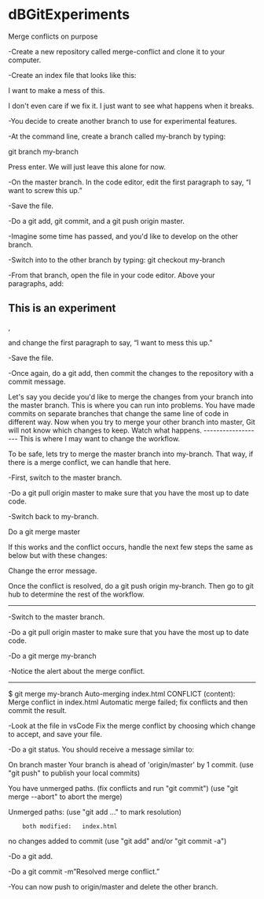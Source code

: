 # dBGitExperiments
Merge conflicts on purpose

-Create a new repository called merge-conflict and clone it to your computer.

-Create an index file that looks like this:

<!DOCTYPE html>
<html lang="en">
<head>
    <meta charset="UTF-8">
    <meta name="viewport" content="width=device-width, initial-scale=1.0">
    <meta http-equiv="X-UA-Compatible" content="ie=edge">
    <title>Document</title>
</head>
<body>
    <div>
        <p>I want to make a mess of this.</p>
        <p>I don't even care if we fix it. I just want to see what happens when it breaks.</p>
    </div>
</body>
</html>

-You decide to create another branch to use for experimental features.

-At the command line, create a branch called my-branch by typing: 

git branch my-branch

Press enter. We will just leave this alone for now.

-On the master branch. In the code editor, edit the first paragraph to say, “I want to screw this up.”

-Save the file.

-Do a git add, git commit, and a git push origin master.

-Imagine some time has passed, and you'd like to develop on the other branch.

-Switch into to the other branch by typing:
	git checkout my-branch

-From that branch, open the file in your code editor. Above your paragraphs, add:

<h2>This is an experiment</h2>,

and change the first paragraph to say,
“I want to mess this up.” 

-Save the file.

-Once again, do a git add, then commit the changes to the repository with a commit message.

Let's say you decide you'd like to merge the changes from your branch into the master branch. This is where you can run into problems. You have made commits on separate branches that change the same line of code in different way. Now when you try to merge your other branch into master, Git will not know which changes to keep. Watch what happens.
------------------- This is where I may want to change the workflow.

To be safe, lets try to merge the master branch into my-branch. That way, if there is a merge conflict, we can handle that here.

-First, switch to the master branch.

-Do a git pull origin master to make sure that you have the most up to date code.

-Switch back to my-branch.

Do a git merge master

If this works and the conflict occurs, handle the next few steps the same as below but with these changes:

Change the error message.

Once the conflict is resolved, do a git push origin my-branch. Then go to git hub to determine the rest of the workflow.

-----------------------------------------------------------
-Switch to the master branch.

-Do a git pull origin master to make sure that you have the most up to date code.

-Do a git merge my-branch

-Notice the alert about the merge conflict.
****
$ git merge my-branch
Auto-merging index.html
CONFLICT (content): Merge conflict in index.html
Automatic merge failed; fix conflicts and then commit the result.

-Look at the file in vsCode Fix the merge conflict by choosing which change to accept, and save your file.

-Do a git status. You should receive a message similar to:
	
On branch master
Your branch is ahead of 'origin/master' by 1 commit.
  (use "git push" to publish your local commits)

You have unmerged paths.
  (fix conflicts and run "git commit")
  (use "git merge --abort" to abort the merge)

Unmerged paths:
  (use "git add <file>..." to mark resolution)

        both modified:   index.html

no changes added to commit (use "git add" and/or "git commit -a")

-Do a git add.

-Do a git commit -m”Resolved merge conflict.”

-You can now push to origin/master and delete the other branch.
